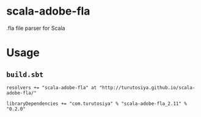 # scala-adobe-fla

.fla file parser for Scala

# Usage

## `build.sbt`

    resolvers += "scala-adobe-fla" at "http://turutosiya.github.io/scala-adobe-fla/"

    libraryDependencies += "com.turutosiya" % "scala-adobe-fla_2.11" % "0.2.0"